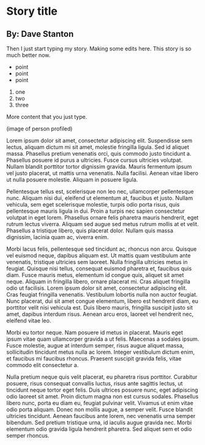 # Story title

## By: Dave Stanton

Then I just start typing my story. Making some edits here. This story is so much better now.

* point
* point
* point

1. one
2. two
3. three

More content that you just type.

(image of person profiled)

Lorem ipsum dolor sit amet, consectetur adipiscing elit. Suspendisse sem lectus, aliquam dictum mi sit amet, molestie fringilla ligula. Sed id aliquet massa. Phasellus pretium venenatis orci, quis commodo justo tincidunt a. Phasellus posuere id purus a ultricies. Fusce cursus ultricies volutpat. Nullam blandit porttitor tortor dignissim gravida. Mauris fermentum ipsum vel justo placerat, ut mattis urna venenatis. Nulla facilisi. Aenean vitae libero ut nulla posuere molestie. Aliquam in posuere ligula.

Pellentesque tellus est, scelerisque non leo nec, ullamcorper pellentesque nunc. Aliquam nisi dui, eleifend ut elementum at, faucibus et justo. Nullam vehicula, sem eget scelerisque molestie, turpis odio porta risus, quis pellentesque mauris ligula in dui. Proin a turpis nec sapien consectetur volutpat in eget lorem. Phasellus ornare felis pharetra mauris hendrerit, eget rutrum lectus viverra. Aliquam sed augue sed metus rutrum mollis at et velit. Phasellus a tristique libero, quis placerat dolor. Nullam quis massa dignissim, lacinia quam ac, viverra enim.

Morbi lacus felis, pellentesque sed tincidunt ac, rhoncus non arcu. Quisque vel euismod neque, dapibus aliquam est. Ut mattis quam vestibulum ante venenatis, tristique ultricies sem laoreet. Nulla fringilla ultricies metus in feugiat. Quisque nisi tellus, consequat euismod pharetra et, faucibus quis diam. Fusce mauris metus, elementum id congue quis, aliquet sit amet neque. Aliquam in fringilla libero, ornare placerat mi. Cras aliquet fringilla odio ut facilisis. Lorem ipsum dolor sit amet, consectetur adipiscing elit. Cras feugiat fringilla venenatis. Vestibulum lobortis nulla non auctor feugiat. Nunc placerat, dui sit amet congue elementum, libero est hendrerit diam, eu porttitor velit nisi vehicula est. Duis libero mauris, fringilla suscipit justo sit amet, dapibus interdum risus. Aenean arcu eros, laoreet vel hendrerit nec, eleifend vitae leo.

Morbi eu tortor neque. Nam posuere id metus in placerat. Mauris eget ipsum vitae quam ullamcorper gravida a ut felis. Maecenas a sodales ipsum. Fusce molestie, augue at interdum semper, risus augue aliquet massa, sollicitudin tincidunt metus nulla ac lorem. Integer vestibulum dictum enim, et faucibus mi faucibus rhoncus. Praesent suscipit gravida felis, vitae commodo elit consectetur a.

Nulla pretium neque quis velit placerat, eu pharetra risus porttitor. Curabitur posuere, risus consequat convallis luctus, risus ante sagittis lectus, ut tincidunt neque tortor eget felis. Duis ultrices posuere nunc, eget adipiscing odio laoreet sit amet. Proin dictum magna non est cursus sodales. Phasellus libero nunc, porta eu diam eu, feugiat pulvinar velit. Vivamus ut enim vitae odio porta aliquam. Donec non mollis augue, a semper velit. Fusce blandit ultricies tincidunt. Aenean faucibus ante lorem, nec venenatis urna semper bibendum. Sed pretium tristique urna, id iaculis augue gravida nec. Morbi elementum odio gravida ligula hendrerit pharetra. Sed aliquet sem et odio semper rhoncus.
